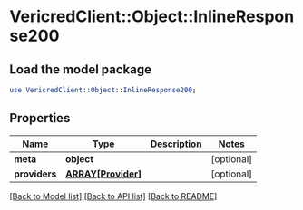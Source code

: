 # VericredClient::Object::InlineResponse200

## Load the model package
```perl
use VericredClient::Object::InlineResponse200;
```

## Properties
Name | Type | Description | Notes
------------ | ------------- | ------------- | -------------
**meta** | **object** |  | [optional] 
**providers** | [**ARRAY[Provider]**](Provider.md) |  | [optional] 

[[Back to Model list]](../README.md#documentation-for-models) [[Back to API list]](../README.md#documentation-for-api-endpoints) [[Back to README]](../README.md)


